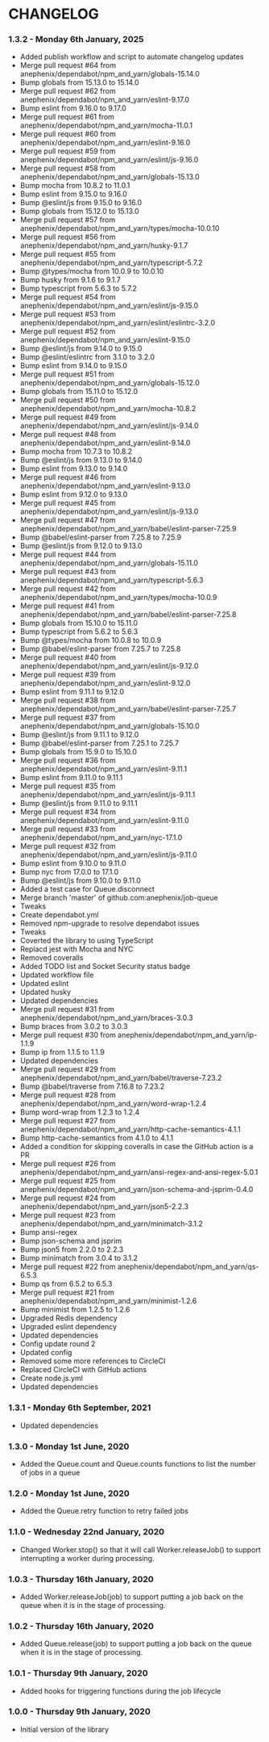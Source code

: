 # CHANGELOG

### 1.3.2 - Monday 6th January, 2025

- Added publish workflow and script to automate changelog updates
- Merge pull request #64 from anephenix/dependabot/npm_and_yarn/globals-15.14.0
- Bump globals from 15.13.0 to 15.14.0
- Merge pull request #62 from anephenix/dependabot/npm_and_yarn/eslint-9.17.0
- Bump eslint from 9.16.0 to 9.17.0
- Merge pull request #61 from anephenix/dependabot/npm_and_yarn/mocha-11.0.1
- Merge pull request #60 from anephenix/dependabot/npm_and_yarn/eslint-9.16.0
- Merge pull request #59 from anephenix/dependabot/npm_and_yarn/eslint/js-9.16.0
- Merge pull request #58 from anephenix/dependabot/npm_and_yarn/globals-15.13.0
- Bump mocha from 10.8.2 to 11.0.1
- Bump eslint from 9.15.0 to 9.16.0
- Bump @eslint/js from 9.15.0 to 9.16.0
- Bump globals from 15.12.0 to 15.13.0
- Merge pull request #57 from anephenix/dependabot/npm_and_yarn/types/mocha-10.0.10
- Merge pull request #56 from anephenix/dependabot/npm_and_yarn/husky-9.1.7
- Merge pull request #55 from anephenix/dependabot/npm_and_yarn/typescript-5.7.2
- Bump @types/mocha from 10.0.9 to 10.0.10
- Bump husky from 9.1.6 to 9.1.7
- Bump typescript from 5.6.3 to 5.7.2
- Merge pull request #54 from anephenix/dependabot/npm_and_yarn/eslint/js-9.15.0
- Merge pull request #53 from anephenix/dependabot/npm_and_yarn/eslint/eslintrc-3.2.0
- Merge pull request #52 from anephenix/dependabot/npm_and_yarn/eslint-9.15.0
- Bump @eslint/js from 9.14.0 to 9.15.0
- Bump @eslint/eslintrc from 3.1.0 to 3.2.0
- Bump eslint from 9.14.0 to 9.15.0
- Merge pull request #51 from anephenix/dependabot/npm_and_yarn/globals-15.12.0
- Bump globals from 15.11.0 to 15.12.0
- Merge pull request #50 from anephenix/dependabot/npm_and_yarn/mocha-10.8.2
- Merge pull request #49 from anephenix/dependabot/npm_and_yarn/eslint/js-9.14.0
- Merge pull request #48 from anephenix/dependabot/npm_and_yarn/eslint-9.14.0
- Bump mocha from 10.7.3 to 10.8.2
- Bump @eslint/js from 9.13.0 to 9.14.0
- Bump eslint from 9.13.0 to 9.14.0
- Merge pull request #46 from anephenix/dependabot/npm_and_yarn/eslint-9.13.0
- Bump eslint from 9.12.0 to 9.13.0
- Merge pull request #45 from anephenix/dependabot/npm_and_yarn/eslint/js-9.13.0
- Merge pull request #47 from anephenix/dependabot/npm_and_yarn/babel/eslint-parser-7.25.9
- Bump @babel/eslint-parser from 7.25.8 to 7.25.9
- Bump @eslint/js from 9.12.0 to 9.13.0
- Merge pull request #44 from anephenix/dependabot/npm_and_yarn/globals-15.11.0
- Merge pull request #43 from anephenix/dependabot/npm_and_yarn/typescript-5.6.3
- Merge pull request #42 from anephenix/dependabot/npm_and_yarn/types/mocha-10.0.9
- Merge pull request #41 from anephenix/dependabot/npm_and_yarn/babel/eslint-parser-7.25.8
- Bump globals from 15.10.0 to 15.11.0
- Bump typescript from 5.6.2 to 5.6.3
- Bump @types/mocha from 10.0.8 to 10.0.9
- Bump @babel/eslint-parser from 7.25.7 to 7.25.8
- Merge pull request #40 from anephenix/dependabot/npm_and_yarn/eslint/js-9.12.0
- Merge pull request #39 from anephenix/dependabot/npm_and_yarn/eslint-9.12.0
- Bump eslint from 9.11.1 to 9.12.0
- Merge pull request #38 from anephenix/dependabot/npm_and_yarn/babel/eslint-parser-7.25.7
- Merge pull request #37 from anephenix/dependabot/npm_and_yarn/globals-15.10.0
- Bump @eslint/js from 9.11.1 to 9.12.0
- Bump @babel/eslint-parser from 7.25.1 to 7.25.7
- Bump globals from 15.9.0 to 15.10.0
- Merge pull request #36 from anephenix/dependabot/npm_and_yarn/eslint-9.11.1
- Bump eslint from 9.11.0 to 9.11.1
- Merge pull request #35 from anephenix/dependabot/npm_and_yarn/eslint/js-9.11.1
- Bump @eslint/js from 9.11.0 to 9.11.1
- Merge pull request #34 from anephenix/dependabot/npm_and_yarn/eslint-9.11.0
- Merge pull request #33 from anephenix/dependabot/npm_and_yarn/nyc-17.1.0
- Merge pull request #32 from anephenix/dependabot/npm_and_yarn/eslint/js-9.11.0
- Bump eslint from 9.10.0 to 9.11.0
- Bump nyc from 17.0.0 to 17.1.0
- Bump @eslint/js from 9.10.0 to 9.11.0
- Added a test case for Queue.disconnect
- Merge branch 'master' of github.com:anephenix/job-queue
- Tweaks
- Create dependabot.yml
- Removed npm-upgrade to resolve dependabot issues
- Tweaks
- Coverted the library to using TypeScript
- Replacd jest with Mocha and NYC
- Removed coveralls
- Added TODO list and Socket Security status badge
- Updated workflow file
- Updated eslint
- Updated husky
- Updated dependencies
- Merge pull request #31 from anephenix/dependabot/npm_and_yarn/braces-3.0.3
- Bump braces from 3.0.2 to 3.0.3
- Merge pull request #30 from anephenix/dependabot/npm_and_yarn/ip-1.1.9
- Bump ip from 1.1.5 to 1.1.9
- Updated dependencies
- Merge pull request #29 from anephenix/dependabot/npm_and_yarn/babel/traverse-7.23.2
- Bump @babel/traverse from 7.16.8 to 7.23.2
- Merge pull request #28 from anephenix/dependabot/npm_and_yarn/word-wrap-1.2.4
- Bump word-wrap from 1.2.3 to 1.2.4
- Merge pull request #27 from anephenix/dependabot/npm_and_yarn/http-cache-semantics-4.1.1
- Bump http-cache-semantics from 4.1.0 to 4.1.1
- Added a condition for skipping coveralls in case the GitHub action is a PR
- Merge pull request #26 from anephenix/dependabot/npm_and_yarn/ansi-regex-and-ansi-regex-5.0.1
- Merge pull request #25 from anephenix/dependabot/npm_and_yarn/json-schema-and-jsprim-0.4.0
- Merge pull request #24 from anephenix/dependabot/npm_and_yarn/json5-2.2.3
- Merge pull request #23 from anephenix/dependabot/npm_and_yarn/minimatch-3.1.2
- Bump ansi-regex
- Bump json-schema and jsprim
- Bump json5 from 2.2.0 to 2.2.3
- Bump minimatch from 3.0.4 to 3.1.2
- Merge pull request #22 from anephenix/dependabot/npm_and_yarn/qs-6.5.3
- Bump qs from 6.5.2 to 6.5.3
- Merge pull request #21 from anephenix/dependabot/npm_and_yarn/minimist-1.2.6
- Bump minimist from 1.2.5 to 1.2.6
- Upgraded Redis dependency
- Upgraded eslint dependency
- Updated dependencies
- Config update round 2
- Updated config
- Removed some more references to CircleCI
- Replaced CircleCI with GitHub actions
- Create node.js.yml
- Updated dependencies

### 1.3.1 - Monday 6th September, 2021

-   Updated dependencies

### 1.3.0 - Monday 1st June, 2020

-   Added the Queue.count and Queue.counts functions to list the number of jobs in a queue

### 1.2.0 - Monday 1st June, 2020

-   Added the Queue.retry function to retry failed jobs

### 1.1.0 - Wednesday 22nd January, 2020

-   Changed Worker.stop() so that it will call Worker.releaseJob() to support interrupting a worker during processing.

### 1.0.3 - Thursday 16th January, 2020

-   Added Worker.releaseJob(job) to support putting a job back on the queue when it is in the stage of processing.

### 1.0.2 - Thursday 16th January, 2020

-   Added Queue.release(job) to support putting a job back on the queue when it is in the stage of processing.

### 1.0.1 - Thursday 9th January, 2020

-   Added hooks for triggering functions during the job lifecycle

### 1.0.0 - Thursday 9th January, 2020

-   Initial version of the library
